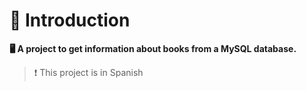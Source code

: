# 💫 Introduction
**🖥️ A project to get information about books from a MySQL database.**
> ❗ This project is in Spanish
